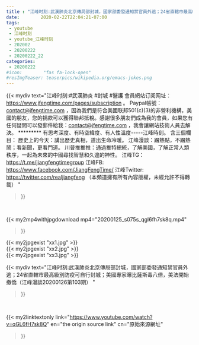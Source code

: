```yaml
---
title : "江峰时刻:武漢肺炎北京傳局部封城，國家部委發通知禁官員外逃；24省直轄市最高級別防疫可自行封城；美國專家曝比薩斯毒八倍，美法開始撤僑（江峰漫談20200126第103期） "
date:        2020-02-22T22:04:21-07:00
tags:
 - youtube
 - 江峰时刻
 - youtube_江峰时刻
 - 202002
 - 20200222
 - 20200222_22
categories:
 - 20200222
#icon:        "fas fa-lock-open"
#resImgTeaser: teaserpics/wikipedia.org/emacs-jokes.png
---
```


{{< mydiv text="江峰时刻:#武漢肺炎 #封城 #醫護 會員網站订阅网址：https://www.jfengtime.com/pages/subscription 。 Paypal帳號：contact@jfengtime.com ，因為我們是符合美國联邦501(c)(3)的非營利機構，美國的朋友，您的捐款可以獲得聯邦抵稅。感謝很多朋友們成為我的會員，如果您有任何疑問可以發郵件給我：contact@jfengtime.com ，我會讓網站技術人員去解決。     ********* 有思考深度、有時空緯度、有人性溫度-----江峰時刻。 含三個欄目： 歷史上的今天：講出歷史真相，道出生命冷暖。 江峰漫談：蹭熱點，不蹭熱鬧；看新聞，更看門道。 川普推推推：通過推特總統，了解美國，了解正常人類秩序，一起為未來的中國尋找智慧和久違的神性。  江峰TG：https://t.me/jiangfengtimegroup 江峰FB: https://www.facebook.com/JiangFengTime/ 江峰Twitter: https://twitter.com/realjiangfeng （本頻道擁有所有內容版權，未經允許不得轉載） "
>}}
<br>


{{< my2mp4withjpgdownload mp4="20200125_s075s_qgl6fh7sk8q.mp4"
>}}

{{< my2jpgexist "xx1.jpg" >}}<br>
{{< my2jpgexist "xx2.jpg" >}}<br>
{{< my2jpgexist "xx3.jpg" >}}<br>



{{< mydiv text="江峰时刻:武漢肺炎北京傳局部封城，國家部委發通知禁官員外逃；24省直轄市最高級別防疫可自行封城；美國專家曝比薩斯毒八倍，美法開始撤僑（江峰漫談20200126第103期） "
>}}
<br>

{{< my2linktextonly link="https://www.youtube.com/watch?v=qGL6fH7sk8Q"
en="the origin source link" cn="原始來源網址"
>}}


<br>

